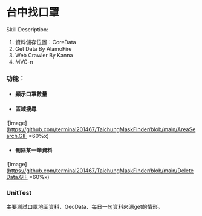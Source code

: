 # 台中找口罩

Skill Description:

1. 資料儲存位置：CoreData
2. Get Data By AlamoFire
3. Web Crawler By Kanna
4. MVC-n

### 功能：

* #### 顯示口罩數量
* #### 區域搜尋

![image](https://github.com/terminal201467/TaichungMaskFinder/blob/main/AreaSearch.GIF =60%x)

* #### 刪除某一筆資料

![image](https://github.com/terminal201467/TaichungMaskFinder/blob/main/DeleteData.GIF =60%x)

### UnitTest

主要測試口罩地圖資料，GeoData、每日一句資料來源get的情形。

